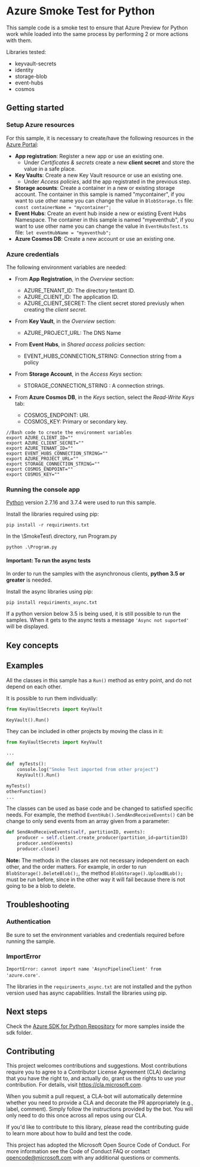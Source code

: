 # Azure Smoke Test for Python
This sample code is a smoke test to ensure that Azure Preview for Python work while loaded into the same process by performing 2 or more actions with them.

Libraries tested:
* keyvault-secrets
* identity
* storage-blob
* event-hubs
* cosmos

## Getting started
### Setup Azure resources
For this sample, it is necessary to create/have the following resources in the [Azure Portal](https://portal.azure.com/):
* **App registration**: Register a new app or use an existing one.
  * Under _Certificates & secrets_ create a new **client secret** and store the value in a safe place.
* **Key Vaults**: Create a new Key Vault resource or use an existing one.
  * Under _Access policies_, add the app registrated in the previous step.
* **Storage acounts**: Create a container in a new or existing storage account. The container in this sample is named "mycontainer", if you want to use other name you can change the value in `BlobStorage.ts` file:
`const containerName = "mycontainer";`
* **Event Hubs**: Create an event hub inside a new or existing Event Hubs Namespace. The container in this sample is named "myeventhub", if you want to use other name you can change the value in `EventHubsTest.ts` file: `let eventHubName = "myeventhub";`
* **Azure Cosmos DB**: Create a new account or use an existing one.

### Azure credentials
The following environment variables are needed:
* From **App Registration**, in the _Overview_ section:
    * AZURE_TENANT_ID: The directory tentant ID.
    * AZURE_CLIENT_ID: The application ID.
    * AZURE_CLIENT_SECRET: The client secret stored previusly when creating the _client secret_.

* From **Key Vault**, in the _Overview_ section:
  * AZURE_PROJECT_URL: The DNS Name

* From **Event Hubs**, in _Shared access policies_ section:
  * EVENT_HUBS_CONNECTION_STRING: Connection string from a policy

* From **Storage Account**, in the _Access Keys_ section:
  * STORAGE_CONNECTION_STRING : A connection strings.

* From **Azure Cosmos DB**, in the _Keys_ section, select the _Read-Write Keys_ tab:
  * COSMOS_ENDPOINT: URI.
  * COSMOS_KEY: Primary or secondary key.

```
//Bash code to create the environment variables
export AZURE_CLIENT_ID=""
export AZURE_CLIENT_SECRET=""
export AZURE_TENANT_ID=""
export EVENT_HUBS_CONNECTION_STRING=""
export AZURE_PROJECT_URL=""
export STORAGE_CONNECTION_STRING=""
export COSMOS_ENDPOINT=""
export COSMOS_KEY=""
```

### Running the console app
[Python](https://www.python.org/downloads/) version 2.7.16 and 3.7.4 were used to run this sample.

Install the libraries required using pip:
```
pip install -r requiriments.txt
```

In the \SmokeTest\ directory, run Program.py
```
python .\Program.py
```

#### Important: To run the async tests
In order to run the samples with the asynchronous clients, **python 3.5 or greater** is needed.

Install the async libraries using pip:
```
pip install requiriments_async.txt
```

If a python version below 3.5 is being used, it is still possible to run the samples. When it gets to the async tests a message `'Async not suported'` will be displayed.

## Key concepts

## Examples
All the classes in this sample has a `Run()` method as entry point, and do not depend on each other. 

It is possible to run them individually:
```python
from KeyVaultSecrets import KeyVault

KeyVault().Run()
```

They can be included in other projects by moving the class in it:
```python
from KeyVaultSecrets import KeyVault

...

def  myTests():
    console.log("Smoke Test imported from other project")
    KeyVault().Run()

myTests()
otherFunction()
...
```

The classes can be used as base code and be changed to satisfied specific needs. For example, the method `EventHub().SendAndReceiveEvents()` can be change to only send events from an array given from a parameter:
```python
def SendAndReceiveEvents(self, partitionID, events):
    producer = self.client.create_producer(partition_id=partitionID)
    producer.send(events)
    producer.close()
```

**Note:** The methods in the classes are not necessary independent on each other, and the order matters. For example, in order to run `BlobStorage().DeleteBlob();`, the method `BlobStorage().UploadBLob();` must be run before, since in the other way it will fail because there is not going to be a blob to delete.

## Troubleshooting

### Authentication
Be sure to set the environment variables and credentials required before running the sample.

### ImportError
`ImportError: cannot import name 'AsyncPipelineClient' from 'azure.core'`.

The libraries in the `requiriments_async.txt` are not installed and the python version used has async capabilities. Install the libraries using pip.

## Next steps
Check the [Azure SDK for Python Repository](https://github.com/Azure/azure-sdk-for-python/tree/master/sdk) for more samples inside the sdk folder.

## Contributing
This project welcomes contributions and suggestions. Most contributions require you to agree to a Contributor License Agreement (CLA) declaring that you have the right to, and actually do, grant us the rights to use your contribution. For details, visit https://cla.microsoft.com.

When you submit a pull request, a CLA-bot will automatically determine whether you need to provide a CLA and decorate the PR appropriately (e.g., label, comment). Simply follow the instructions provided by the bot. You will only need to do this once across all repos using our CLA.

If you'd like to contribute to this library, please read the contributing guide to learn more about how to build and test the code.

This project has adopted the Microsoft Open Source Code of Conduct. For more information see the Code of Conduct FAQ or contact opencode@microsoft.com with any additional questions or comments.